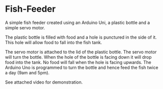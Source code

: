 # Fish-Feeder
A simple fish feeder created using an Arduino Uni, a plastic bottle and a simple servo motor.

The plastic bottle is filled with food and a hole is punctured in the side of it. This hole will allow food to fall into the fish tank.

The servo motor is attached to the lid of the plastic bottle. The servo motor will turn the bottle. When the hole of the bottle is facing down it will drop food into the tank. No food will fall when the hole is facing upwards. The Arduino Uno is programmed to turn the bottle and hence feed the fish twice a day (9am and 5pm).

See attached video for demonstration.
